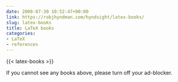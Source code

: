 ```yaml
---
date: 2008-07-30 10:52:47+00:00
link: https://robjhyndman.com/hyndsight/latex-books/
slug: latex-books
title: LaTeX books
categories:
- LaTeX
- references
---
```


{{< latex-books >}}

If you cannot see any books above, please turn off your ad-blocker.

